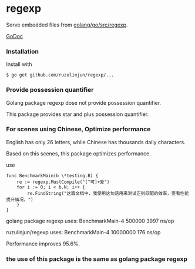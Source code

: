 # regexp

Serve embedded files from [golang/go/src/regexp](https://github.com/golang/go/tree/master/src/regexp).

[GoDoc](http://godoc.org/github.com/ruzulinjun/regexp)

### Installation

Install with

    $ go get github.com/ruzulinjun/regexp/...

### Provide possession quantifier

Golang package regexp dose not provide possession quantifier.

This package provides star and plus possession quantifier.

### For scenes using Chinese, Optimize performance
English has only 26 letters, while Chinese has thousands daily characters.

Based on this scenes, this package optimizes performance.

use

    func BenchmarkMain(b \*testing.B) {
    	re := regexp.MustCompile("[^可]+爱")
    	for i := 0; i < b.N; i++ {
    		re.FindString("这篇文档中，我使用这句话用来测试正则匹配的效率，查看性能提升情况。")
    	}
    }

golang package regexp uses: BenchmarkMain-4   	  500000	      3997 ns/op

ruzulinjun/regexp uses: BenchmarkMain-4   	10000000	       176 ns/op 

Performance improves 95.6%.

### the use of this package is the same as golang package regexp
